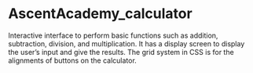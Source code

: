 # AscentAcademy_calculator
Interactive interface to perform basic functions such as addition, subtraction, division, and  multiplication. It has a display screen to display the user’s input and give the results. The grid  system in CSS is for the alignments of buttons on the calculator.
